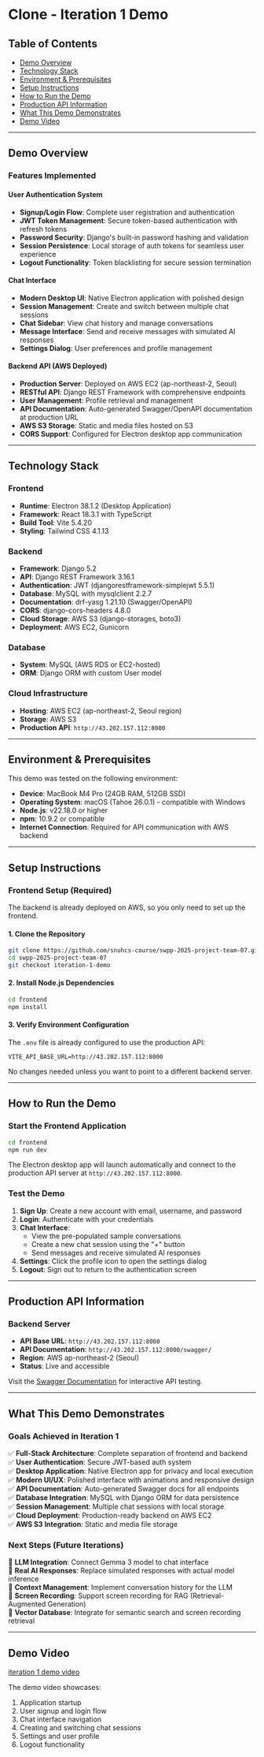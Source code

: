 # Clone - Iteration 1 Demo

## Table of Contents
- [Demo Overview](#demo-overview)
- [Technology Stack](#technology-stack)
- [Environment & Prerequisites](#environment--prerequisites)
- [Setup Instructions](#setup-instructions)
- [How to Run the Demo](#how-to-run-the-demo)
- [Production API Information](#production-api-information)
- [What This Demo Demonstrates](#what-this-demo-demonstrates)
- [Demo Video](#demo-video)

---

## Demo Overview

### Features Implemented

#### **User Authentication System**
- **Signup/Login Flow**: Complete user registration and authentication
- **JWT Token Management**: Secure token-based authentication with refresh tokens
- **Password Security**: Django's built-in password hashing and validation
- **Session Persistence**: Local storage of auth tokens for seamless user experience
- **Logout Functionality**: Token blacklisting for secure session termination

#### **Chat Interface**
- **Modern Desktop UI**: Native Electron application with polished design
- **Session Management**: Create and switch between multiple chat sessions
- **Chat Sidebar**: View chat history and manage conversations
- **Message Interface**: Send and receive messages with simulated AI responses
- **Settings Dialog**: User preferences and profile management

#### **Backend API (AWS Deployed)**
- **Production Server**: Deployed on AWS EC2 (ap-northeast-2, Seoul)
- **RESTful API**: Django REST Framework with comprehensive endpoints
- **User Management**: Profile retrieval and management
- **API Documentation**: Auto-generated Swagger/OpenAPI documentation at production URL
- **AWS S3 Storage**: Static and media files hosted on S3
- **CORS Support**: Configured for Electron desktop app communication

---

## Technology Stack

### **Frontend**
- **Runtime**: Electron 38.1.2 (Desktop Application)
- **Framework**: React 18.3.1 with TypeScript
- **Build Tool**: Vite 5.4.20
- **Styling**: Tailwind CSS 4.1.13

### **Backend**
- **Framework**: Django 5.2
- **API**: Django REST Framework 3.16.1
- **Authentication**: JWT (djangorestframework-simplejwt 5.5.1)
- **Database**: MySQL with mysqlclient 2.2.7
- **Documentation**: drf-yasg 1.21.10 (Swagger/OpenAPI)
- **CORS**: django-cors-headers 4.8.0
- **Cloud Storage**: AWS S3 (django-storages, boto3)
- **Deployment**: AWS EC2, Gunicorn

### **Database**
- **System**: MySQL (AWS RDS or EC2-hosted)
- **ORM**: Django ORM with custom User model

### **Cloud Infrastructure**
- **Hosting**: AWS EC2 (ap-northeast-2, Seoul region)
- **Storage**: AWS S3
- **Production API**: `http://43.202.157.112:8000`

---

## Environment & Prerequisites

This demo was tested on the following environment:

- **Device**: MacBook M4 Pro (24GB RAM, 512GB SSD)
- **Operating System**: macOS (Tahoe 26.0.1) - compatible with Windows
- **Node.js**: v22.18.0 or higher
- **npm**: 10.9.2 or compatible
- **Internet Connection**: Required for API communication with AWS backend

---

## Setup Instructions

### **Frontend Setup (Required)**

The backend is already deployed on AWS, so you only need to set up the frontend.

#### **1. Clone the Repository**

```bash
git clone https://github.com/snuhcs-course/swpp-2025-project-team-07.git
cd swpp-2025-project-team-07
git checkout iteration-1-demo
```

#### **2. Install Node.js Dependencies**

```bash
cd frontend
npm install
```

#### **3. Verify Environment Configuration**

The `.env` file is already configured to use the production API:

```env
VITE_API_BASE_URL=http://43.202.157.112:8000
```

No changes needed unless you want to point to a different backend server.

---

## How to Run the Demo

### **Start the Frontend Application**

```bash
cd frontend
npm run dev
```

The Electron desktop app will launch automatically and connect to the production API server at `http://43.202.157.112:8000`.

### **Test the Demo**

1. **Sign Up**: Create a new account with email, username, and password
2. **Login**: Authenticate with your credentials
3. **Chat Interface**:
   - View the pre-populated sample conversations
   - Create a new chat session using the "+" button
   - Send messages and receive simulated AI responses
4. **Settings**: Click the profile icon to open the settings dialog
5. **Logout**: Sign out to return to the authentication screen

---

## Production API Information

### **Backend Server**
- **API Base URL**: `http://43.202.157.112:8000`
- **API Documentation**: `http://43.202.157.112:8000/swagger/`
- **Region**: AWS ap-northeast-2 (Seoul)
- **Status**: Live and accessible

Visit the [Swagger Documentation](http://43.202.157.112:8000/swagger/) for interactive API testing.

---

## What This Demo Demonstrates

### **Goals Achieved in Iteration 1**

✅ **Full-Stack Architecture**: Complete separation of frontend and backend  
✅ **User Authentication**: Secure JWT-based auth system  
✅ **Desktop Application**: Native Electron app for privacy and local 
execution  
✅ **Modern UI/UX**: Polished interface with animations and responsive design  
✅ **API Documentation**: Auto-generated Swagger docs for all endpoints  
✅ **Database Integration**: MySQL with Django ORM for data persistence  
✅ **Session Management**: Multiple chat sessions with local storage  
✅ **Cloud Deployment**: Production-ready backend on AWS EC2  
✅ **AWS S3 Integration**: Static and media file storage  

### **Next Steps (Future Iterations)**

🔄 **LLM Integration**: Connect Gemma 3 model to chat interface  
🔄 **Real AI Responses**: Replace simulated responses with actual model inference  
🔄 **Context Management**: Implement conversation history for the LLM  
🔄 **Screen Recording**: Support screen recording for RAG (Retrieval-Augmented Generation)  
🔄 **Vector Database**: Integrate for semantic search and screen recording retrieval  

---

## Demo Video

[iteration 1 demo video](./iteration1_demo.mov)

The demo video showcases:
1. Application startup
2. User signup and login flow
3. Chat interface navigation
4. Creating and switching chat sessions
5. Settings and user profile
6. Logout functionality
